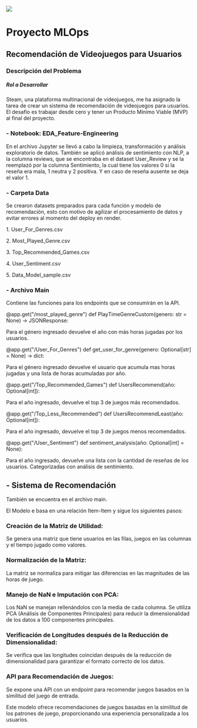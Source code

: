 
![](https://github.com/AngelicaBorda/Proyecto-MLOps/blob/main/mlops%20%C3%ADtulo.png)



# Proyecto MLOps 

## Recomendación de Videojuegos para Usuarios

### Descripción del Problema

##### Rol a Desarrollar

Steam, una plataforma multinacional de videojuegos, me ha asignado la tarea de crear un sistema de recomendación de videojuegos para usuarios. El desafío es trabajar desde cero y tener un Producto Mínimo Viable (MVP) al final del proyecto.

### - **Notebook: EDA_Feature-Engineering**

En el archivo Jupyter se llevó a cabo la limpieza, transformación y análisis exploratorio de datos. 
También se aplicó análisis de sentimiento con NLP, a la columna reviews, que se encontraba en el dataset User_Review y se la reemplazó por la columna Sentimiento, la cual tiene los valores 0 si la reseña era mala, 1 neutra y 2 positiva. Y en caso de reseña ausente se deja el valor 1.


### - **Carpeta Data**

<p>Se crearon datasets preparados para cada función y modelo de recomendación, esto con motivo de agilizar el procesamiento de datos y evitar errores al momento del deploy en render.</p>

 <p>1. User_For_Genres.csv</p>

<p>2. Most_Played_Genre.csv</p>

<p>3. Top_Recommended_Games.csv</p>

<p>4. User_Sentiment.csv</p>

<p>5. Data_Model_sample.csv</p>

### - **Archivo Main**

<p>Contiene las funciones para los endpoints que se consumirán en la API.</p></p>



<p>@app.get("/most_played_genre")
def PlayTimeGenreCustom(genero: str = None) -> JSONResponse:</p></p>


<p>Para el género ingresado devuelve el año con más horas jugadas por los usuarios.</p></p>



<p>@app.get("/User_For_Genres")
def get_user_for_genre(genero: Optional[str] = None) -> dict:</p></p>


<p>Para el género ingresado devuelve el usuario que acumula mas horas jugadas y una lista de horas acumuladas por año.</p></p>



<p>@app.get("/Top_Recommended_Games")
def UsersRecommend(año: Optional[int]):</p></p>


<p>Para el año ingresado, devuelve el top 3 de juegos más recomendados.</p></p>



<p>@app.get("/Top_Less_Recommended")
def UsersRecommendLeast(año: Optional[int]):</p></p>


<p>Para el año ingresado, devuelve el top 3 de juegos menos recomendados.</p></p>



<p>@app.get("/User_Sentiment")
def sentiment_analysis(año: Optional[int] = None):</p></p>


<p>Para el año ingresado, devuelve una lista con la cantidad de reseñas de los usuarios. Categorizadas con análisis de sentimiento. </p></p>



## - Sistema de Recomendación 

<p>También se encuentra en el archivo main.</p>


<p>El  Modelo e basa en una relación Item-Item y sigue los siguientes pasos:</p></p>

### **Creación de la Matriz de Utilidad:**
<p>Se genera una matriz que tiene usuarios en las filas, juegos en las columnas y el tiempo jugado como valores.</p></p>

### **Normalización de la Matriz:**
<p>La matriz se normaliza para mitigar las diferencias en las magnitudes de las horas de juego.</p></p>

### **Manejo de NaN e Imputación con PCA:**
<p>Los NaN se manejan rellenándolos con la media de cada columna.
Se utiliza PCA (Análisis de Componentes Principales) para reducir la dimensionalidad de los datos a 100 componentes principales.</p></p>

### **Verificación de Longitudes después de la Reducción de Dimensionalidad:**
<p>Se verifica que las longitudes coincidan después de la reducción de dimensionalidad para garantizar el formato correcto de los datos.</p></p>

### **API para Recomendación de Juegos:**
<p>Se expone una API con un endpoint para recomendar juegos basados en la similitud del juego de entrada.</p></p>


<p>Este modelo ofrece recomendaciones de juegos basadas en la similitud de los patrones de juego, proporcionando una experiencia personalizada a los usuarios.</p>
